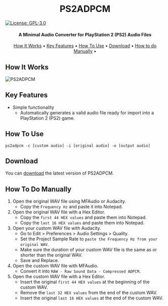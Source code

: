 <h1 align="center">
  <br>
  PS2ADPCM
  <br>
</h1>

[![License: GPL-3.0](https://img.shields.io/badge/License-GPLv3-blue.svg)](https://www.gnu.org/licenses/gpl-3.0.html)

<h4 align="center">A Minimal Audio Converter for PlayStation 2 (PS2) Audio Files</h4>


<p align="center">
  <a href="#key-features">How It Works</a> •
  <a href="#key-features">Key Features</a> •
  <a href="#how-to-use">How To Use</a> •
  <a href="#download">Download</a> •
  <a href="#download">How to do Manually</a> •
</p>

## How It Works
![PS2ADPCM](https://github.com/Mat1az/ps2adpcm/assets/39683242/66a4ff7e-36ef-41d8-807c-b9db8618337b)


## Key Features

* Simple functionality
  - Automatically generates a valid audio file ready for import into a PlayStation 2 (PS2) game.

## How To Use

```console
ps2adpcm -c [custom audio] -i [original audio] -o [output audio]
```

## Download

You can [download](https://github.com/Mat1az/ps2adpcm/releases/latest) the latest version of PS2ADPCM.

## How To Do Manually
1. Open the original WAV file using MFAudio or Audacity.
   - Copy the `Frequency Hz` and paste it into Notepad.
2. Open the original WAV file with a Hex Editor.
   - Copy the `first 44 HEX values` and paste them into Notepad.
   - Copy the `last 16 HEX values` and paste them into Notepad.
3. Open your custom WAV file with Audacity.
   - Go to Edit > Preferences > Audio Settings > Quality.
   - Set the Project Sample Rate to `paste the Frequency Hz from your original WAV`.
   - Make sure the duration of your custom WAV file is the same as or shorter than the original WAV.
   - Save and Replace.
4. Open the custom WAV file with MFAudio.
   - Convert it into `RAW - Raw Sound Data - Compressed ADPCM`.
5. Open the custom WAV file with a Hex Editor.
   - Insert the original `first 44 HEX values` at the beginning of the custom WAV.
   - Remove the `last 32 HEX values` from the end of the custom WAV.
   - Insert the original `last 16 HEX values` at the end of the custom WAV.
